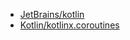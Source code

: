 - [JetBrains/kotlin](https://github.com/JetBrains/kotlin)  
- [Kotlin/kotlinx.coroutines](https://github.com/Kotlin/kotlinx.coroutines)
